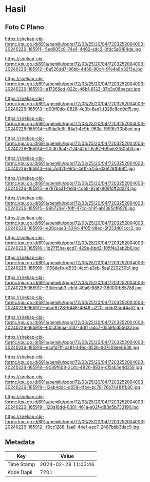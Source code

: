 # Hasil

## Foto C Plano

https://sirekap-obj-formc.kpu.go.id/691a/pemilu/pdpr/72/03/25/20/04/7203252004003-20240226-165911--5ed905c8-74e4-4462-adc2-0fdc5a6184de.jpg

https://sirekap-obj-formc.kpu.go.id/691a/pemilu/pdpr/72/03/25/20/04/7203252004003-20240226-165912--6a526dd7-96bb-4458-90c4-91e4a8b32f3e.jpg

https://sirekap-obj-formc.kpu.go.id/691a/pemilu/pdpr/72/03/25/20/04/7203252004003-20240226-165913--a17265ed-022c-46bf-8122-87b3c08becac.jpg

https://sirekap-obj-formc.kpu.go.id/691a/pemilu/pdpr/72/03/25/20/04/7203252004003-20240226-165913--d00ff0db-0828-4c3b-8ae1-f326c8cc9cf5.jpg

https://sirekap-obj-formc.kpu.go.id/691a/pemilu/pdpr/72/03/25/20/04/7203252004003-20240226-165914--d9da0c6f-84a1-4c9b-963a-f999fc30b8cd.jpg

https://sirekap-obj-formc.kpu.go.id/691a/pemilu/pdpr/72/03/25/20/04/7203252004003-20240226-165914--20c679a4-7174-42bf-9a82-685de2f80500.jpg

https://sirekap-obj-formc.kpu.go.id/691a/pemilu/pdpr/72/03/25/20/04/7203252004003-20240226-165914--6dc7d32f-e6fc-4e1f-a755-d3ef79fb69f1.jpg

https://sirekap-obj-formc.kpu.go.id/691a/pemilu/pdpr/72/03/25/20/04/7203252004003-20240226-165915--e787ba21-fe8d-4ca9-82af-909fdff2d274.jpg

https://sirekap-obj-formc.kpu.go.id/691a/pemilu/pdpr/72/03/25/20/04/7203252004003-20240226-165915--99b729e1-f0ff-47cc-b14f-ab1385df6976.jpg

https://sirekap-obj-formc.kpu.go.id/691a/pemilu/pdpr/72/03/25/20/04/7203252004003-20240226-165916--e36caae3-334d-4f05-98ed-5f353d01ccc2.jpg

https://sirekap-obj-formc.kpu.go.id/691a/pemilu/pdpr/72/03/25/20/04/7203252004003-20240226-165916--1d2715be-ecd7-429e-bbd2-105f4a3ab2b6.jpg

https://sirekap-obj-formc.kpu.go.id/691a/pemilu/pdpr/72/03/25/20/04/7203252004003-20240226-165916--1168defb-d633-4ccf-a3eb-5aa1220230b1.jpg

https://sirekap-obj-formc.kpu.go.id/691a/pemilu/pdpr/72/03/25/20/04/7203252004003-20240226-165917--33dcdab3-cbfd-49a6-8867-38000fb85788.jpg

https://sirekap-obj-formc.kpu.go.id/691a/pemilu/pdpr/72/03/25/20/04/7203252004003-20240226-165917--a5af8728-5448-4948-a220-eddd25d44a52.jpg

https://sirekap-obj-formc.kpu.go.id/691a/pemilu/pdpr/72/03/25/20/04/7203252004003-20240226-165918--60c356aa-5137-40f1-a4c7-0559fcd55632.jpg

https://sirekap-obj-formc.kpu.go.id/691a/pemilu/pdpr/72/03/25/20/04/7203252004003-20240226-165918--ecafd7ff-ca81-446c-852b-907c08ee0638.jpg

https://sirekap-obj-formc.kpu.go.id/691a/pemilu/pdpr/72/03/25/20/04/7203252004003-20240226-165918--9089f6b8-2cdc-4820-892e-c15ab5e4d359.jpg

https://sirekap-obj-formc.kpu.go.id/691a/pemilu/pdpr/72/03/25/20/04/7203252004003-20240226-165919--13eb4ddc-d658-4fbe-bc78-76b74481fb80.jpg

https://sirekap-obj-formc.kpu.go.id/691a/pemilu/pdpr/72/03/25/20/04/7203252004003-20240226-165919--120a18dd-0381-461a-a02f-d88d5b733190.jpg

https://sirekap-obj-formc.kpu.go.id/691a/pemilu/pdpr/72/03/25/20/04/7203252004003-20240226-165912--f9cc1288-1aa8-44e1-aec7-2487bbb3dac9.jpg


## Metadata

| Key        | Value               |
| ---------- | ------------------- |
| Time Stamp | 2024-02-28 11:03:46 |
| Kode Dapil | 7201                |



